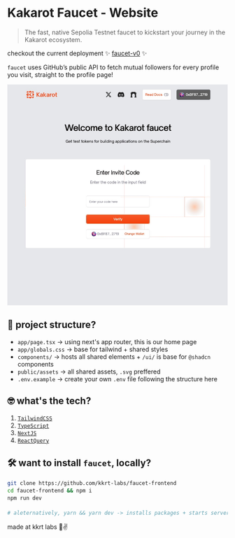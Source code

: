 # Kakarot Faucet - Website

> The fast, native Sepolia Testnet faucet to kickstart your journey in the Kakarot ecosystem.

checkout the current deployment ✨ [faucet-v0](https://faucet-smoky-pi.vercel.app/) ✨

`faucet` uses GitHub’s public API to fetch mutual followers for every profile you visit, straight to the profile page!

<div align="center">
  <img src="public/assets/landing.jpg" width=700 />
</div>

## 📂 project structure?

- `app/page.tsx` -> using next's app router, this is our home page
- `app/globals.css` -> base for tailwind + shared styles
- `components/` -> hosts all shared elements  + `/ui/` is base for `@shadcn` components
- `public/assets` -> all shared assets, `.svg` preffered
- `.env.example` -> create your own `.env` file following the structure here


## 🤓 what's the tech?

1. [`TailwindCSS`](https://tailwindcss.com)
2. [`TypeScript`](https://www.typescriptlang.org/)
3. [`NextJS`](https://nextjs.org/)
3. [`ReactQuery`](https://tanstack.com/query/latest)

## 🛠 want to install `faucet`, locally?

```bash
git clone https://github.com/kkrt-labs/faucet-frontend
cd faucet-frontend && npm i
npm run dev

# aleternatively, yarn && yarn dev -> installs packages + starts server at port 3000!
```

made at kkrt labs 🥕✌️
